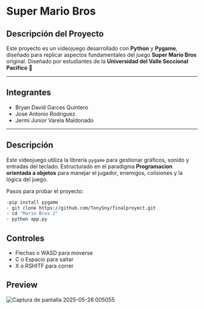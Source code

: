 
# Super Mario Bros 


## Descripción del Proyecto

Este proyecto es un videojuego desarrollado con **Python** y **Pygame**, diseñado para replicar aspectos fundamentales del juego **Super Mario Bros** original. Diseñado por estudiantes de la **Universidad del Valle Seccional Pacifico** 🔰


---

## Integrantes

- Bryan David Garces Quintero 
- Jose Antonio Rodriguez.
- Jermi Junior Varela Maldonado

---

## Descripción 

Este videojuego utiliza la librería `pygame` para gestionar gráficos, sonido y entradas del teclado. Estructurado en el paradigma **Programacion orientada a objetos** para manejar el jugador, enemigos, colisiones y  la lógica del juego.


Pasos para probar el proyecto: 
```bash
-pip install pygame
- git clone https://github.com/TonySny/finalproyect.git
- cd "Mario Bros 2"
- python app.py
```

## Controles 

- Flechas o WASD para moverse
- C o Espacio para saltar
- X o RSHITF para correr 


## Preview 
![Captura de pantalla 2025-05-28 005055](https://github.com/user-attachments/assets/ecac864a-83ca-4be9-8ee6-6a0e19ad4eca)
